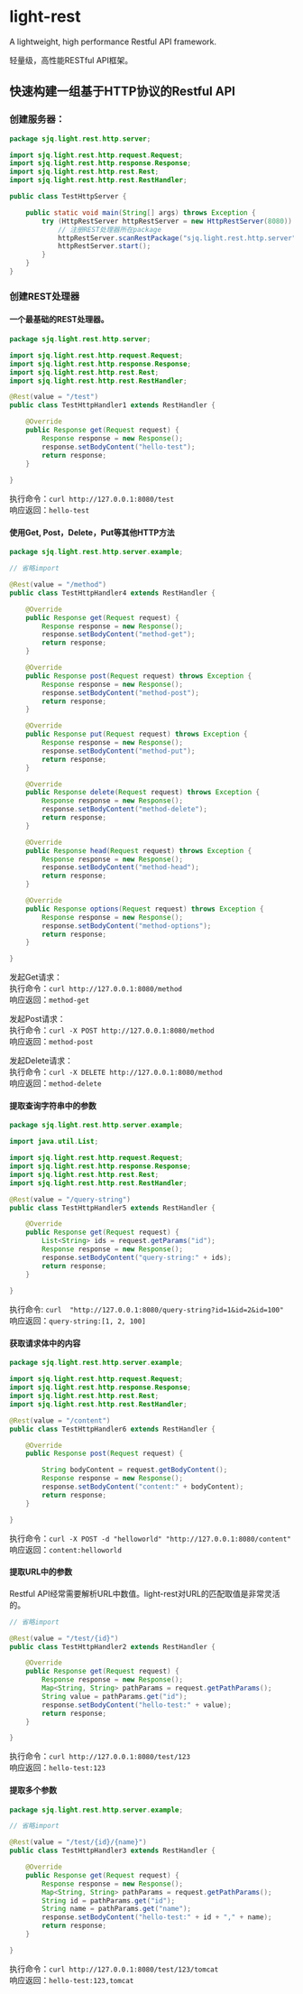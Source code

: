 # light-rest
A lightweight, high performance Restful API framework.

轻量级，高性能RESTful API框架。


## 快速构建一组基于HTTP协议的Restful API

### 创建服务器：
```java
package sjq.light.rest.http.server;

import sjq.light.rest.http.request.Request;
import sjq.light.rest.http.response.Response;
import sjq.light.rest.http.rest.Rest;
import sjq.light.rest.http.rest.RestHandler;

public class TestHttpServer {

    public static void main(String[] args) throws Exception {
        try (HttpRestServer httpRestServer = new HttpRestServer(8080)) {
            // 注册REST处理器所在package
            httpRestServer.scanRestPackage("sjq.light.rest.http.server");
            httpRestServer.start();
        }
    }
}
```


### 创建REST处理器

#### 一个最基础的REST处理器。
```java
package sjq.light.rest.http.server;

import sjq.light.rest.http.request.Request;
import sjq.light.rest.http.response.Response;
import sjq.light.rest.http.rest.Rest;
import sjq.light.rest.http.rest.RestHandler;

@Rest(value = "/test")
public class TestHttpHandler1 extends RestHandler {

    @Override
    public Response get(Request request) {
        Response response = new Response();
        response.setBodyContent("hello-test");
        return response;
    }
    
}
```

执行命令：```curl http://127.0.0.1:8080/test```<br>
响应返回：```hello-test```


#### 使用Get, Post，Delete，Put等其他HTTP方法

```java
package sjq.light.rest.http.server.example;

// 省略import

@Rest(value = "/method")
public class TestHttpHandler4 extends RestHandler {

    @Override
    public Response get(Request request) {
        Response response = new Response();
        response.setBodyContent("method-get");
        return response;
    }

    @Override
    public Response post(Request request) throws Exception {
        Response response = new Response();
        response.setBodyContent("method-post");
        return response;
    }

    @Override
    public Response put(Request request) throws Exception {
        Response response = new Response();
        response.setBodyContent("method-put");
        return response;
    }

    @Override
    public Response delete(Request request) throws Exception {
        Response response = new Response();
        response.setBodyContent("method-delete");
        return response;
    }

    @Override
    public Response head(Request request) throws Exception {
        Response response = new Response();
        response.setBodyContent("method-head");
        return response;
    }

    @Override
    public Response options(Request request) throws Exception {
        Response response = new Response();
        response.setBodyContent("method-options");
        return response;
    }

}
```

发起Get请求：<br>
执行命令：```curl http://127.0.0.1:8080/method```<br>
响应返回：```method-get```

发起Post请求：<br>
执行命令：```curl -X POST http://127.0.0.1:8080/method```<br>
响应返回：```method-post```

发起Delete请求：<br>
执行命令：```curl -X DELETE http://127.0.0.1:8080/method```<br>
响应返回：```method-delete```



#### 提取查询字符串中的参数

```java
package sjq.light.rest.http.server.example;

import java.util.List;

import sjq.light.rest.http.request.Request;
import sjq.light.rest.http.response.Response;
import sjq.light.rest.http.rest.Rest;
import sjq.light.rest.http.rest.RestHandler;

@Rest(value = "/query-string")
public class TestHttpHandler5 extends RestHandler {

    @Override
    public Response get(Request request) {
        List<String> ids = request.getParams("id");
        Response response = new Response();
        response.setBodyContent("query-string:" + ids);
        return response;
    }
    
}
```

执行命令: ```curl  "http://127.0.0.1:8080/query-string?id=1&id=2&id=100"```<br>
响应返回：```query-string:[1, 2, 100]```


#### 获取请求体中的内容

```java
package sjq.light.rest.http.server.example;

import sjq.light.rest.http.request.Request;
import sjq.light.rest.http.response.Response;
import sjq.light.rest.http.rest.Rest;
import sjq.light.rest.http.rest.RestHandler;

@Rest(value = "/content")
public class TestHttpHandler6 extends RestHandler {

    @Override
    public Response post(Request request) {

        String bodyContent = request.getBodyContent();
        Response response = new Response();
        response.setBodyContent("content:" + bodyContent);
        return response;
    }

}
```

执行命令：```curl -X POST -d "helloworld" "http://127.0.0.1:8080/content"```<br>
响应返回：```content:helloworld```


#### 提取URL中的参数
Restful API经常需要解析URL中数值。light-rest对URL的匹配取值是非常灵活的。
```java
// 省略import

@Rest(value = "/test/{id}")
public class TestHttpHandler2 extends RestHandler {

    @Override
    public Response get(Request request) {
        Response response = new Response();
        Map<String, String> pathParams = request.getPathParams();
        String value = pathParams.get("id");
        response.setBodyContent("hello-test:" + value);
        return response;
    }

}
```

执行命令：```curl http://127.0.0.1:8080/test/123```<br>
响应返回：```hello-test:123```


#### 提取多个参数
```java
package sjq.light.rest.http.server.example;

// 省略import

@Rest(value = "/test/{id}/{name}")
public class TestHttpHandler3 extends RestHandler {

    @Override
    public Response get(Request request) {
        Response response = new Response();
        Map<String, String> pathParams = request.getPathParams();
        String id = pathParams.get("id");
        String name = pathParams.get("name");
        response.setBodyContent("hello-test:" + id + "," + name);
        return response;
    }

}
```

执行命令：```curl http://127.0.0.1:8080/test/123/tomcat```<br>
响应返回：```hello-test:123,tomcat```















